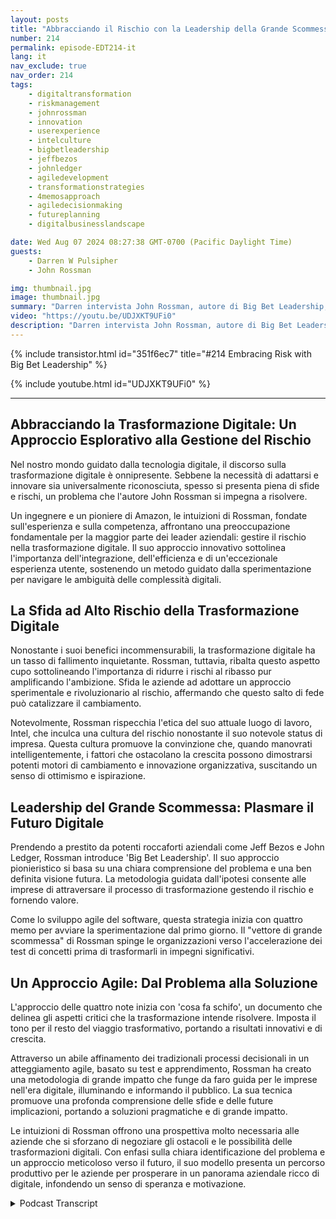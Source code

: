 ```yaml
---
layout: posts
title: "Abbracciando il Rischio con la Leadership della Grande Scommessa"
number: 214
permalink: episode-EDT214-it
lang: it
nav_exclude: true
nav_order: 214
tags:
    - digitaltransformation
    - riskmanagement
    - johnrossman
    - innovation
    - userexperience
    - intelculture
    - bigbetleadership
    - jeffbezos
    - johnledger
    - agiledevelopment
    - transformationstrategies
    - 4memosapproach
    - agiledecisionmaking
    - futureplanning
    - digitalbusinesslandscape

date: Wed Aug 07 2024 08:27:38 GMT-0700 (Pacific Daylight Time)
guests:
    - Darren W Pulsipher
    - John Rossman

img: thumbnail.jpg
image: thumbnail.jpg
summary: "Darren intervista John Rossman, autore di Big Bet Leadership, sulla trasformazione digitale e su come attuare cambiamenti profondi nelle organizzazioni, non solo piccoli cambiamenti evolutivi."
video: "https://youtu.be/UDJXKT9UFi0"
description: "Darren intervista John Rossman, autore di Big Bet Leadership, sulla trasformazione digitale e su come attuare cambiamenti profondi nelle organizzazioni, non solo piccoli cambiamenti evolutivi."
---
```


<div>
{% include transistor.html id="351f6ec7" title="#214 Embracing Risk with Big Bet Leadership" %}

{% include youtube.html id="UDJXKT9UFi0" %}
</div>

---

## Abbracciando la Trasformazione Digitale: Un Approccio Esplorativo alla Gestione del Rischio

Nel nostro mondo guidato dalla tecnologia digitale, il discorso sulla trasformazione digitale è onnipresente. Sebbene la necessità di adattarsi e innovare sia universalmente riconosciuta, spesso si presenta piena di sfide e rischi, un problema che l'autore John Rossman si impegna a risolvere.

Un ingegnere e un pioniere di Amazon, le intuizioni di Rossman, fondate sull'esperienza e sulla competenza, affrontano una preoccupazione fondamentale per la maggior parte dei leader aziendali: gestire il rischio nella trasformazione digitale. Il suo approccio innovativo sottolinea l'importanza dell'integrazione, dell'efficienza e di un'eccezionale esperienza utente, sostenendo un metodo guidato dalla sperimentazione per navigare le ambiguità delle complessità digitali.

## La Sfida ad Alto Rischio della Trasformazione Digitale

Nonostante i suoi benefici incommensurabili, la trasformazione digitale ha un tasso di fallimento inquietante. Rossman, tuttavia, ribalta questo aspetto cupo sottolineando l'importanza di ridurre i rischi al ribasso pur amplificando l'ambizione. Sfida le aziende ad adottare un approccio sperimentale e rivoluzionario al rischio, affermando che questo salto di fede può catalizzare il cambiamento.

Notevolmente, Rossman rispecchia l'etica del suo attuale luogo di lavoro, Intel, che inculca una cultura del rischio nonostante il suo notevole status di impresa. Questa cultura promuove la convinzione che, quando manovrati intelligentemente, i fattori che ostacolano la crescita possono dimostrarsi potenti motori di cambiamento e innovazione organizzativa, suscitando un senso di ottimismo e ispirazione.

## Leadership del Grande Scommessa: Plasmare il Futuro Digitale

Prendendo a prestito da potenti roccaforti aziendali come Jeff Bezos e John Ledger, Rossman introduce 'Big Bet Leadership'. Il suo approccio pionieristico si basa su una chiara comprensione del problema e una ben definita visione futura. La metodologia guidata dall'ipotesi consente alle imprese di attraversare il processo di trasformazione gestendo il rischio e fornendo valore.

Come lo sviluppo agile del software, questa strategia inizia con quattro memo per avviare la sperimentazione dal primo giorno. Il "vettore di grande scommessa" di Rossman spinge le organizzazioni verso l'accelerazione dei test di concetti prima di trasformarli in impegni significativi.

## Un Approccio Agile: Dal Problema alla Soluzione

L'approccio delle quattro note inizia con 'cosa fa schifo', un documento che delinea gli aspetti critici che la trasformazione intende risolvere. Imposta il tono per il resto del viaggio trasformativo, portando a risultati innovativi e di crescita.

Attraverso un abile affinamento dei tradizionali processi decisionali in un atteggiamento agile, basato su test e apprendimento, Rossman ha creato una metodologia di grande impatto che funge da faro guida per le imprese nell'era digitale, illuminando e informando il pubblico. La sua tecnica promuove una profonda comprensione delle sfide e delle future implicazioni, portando a soluzioni pragmatiche e di grande impatto.

Le intuizioni di Rossman offrono una prospettiva molto necessaria alle aziende che si sforzano di negoziare gli ostacoli e le possibilità delle trasformazioni digitali. Con enfasi sulla chiara identificazione del problema e un approccio meticoloso verso il futuro, il suo modello presenta un percorso produttivo per le aziende per prosperare in un panorama aziendale ricco di digitale, infondendo un senso di speranza e motivazione.



<details>
<summary> Podcast Transcript </summary>

<p></p>

</details>
